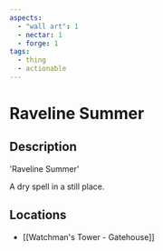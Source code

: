 ```yaml
---
aspects:
  - "wall art": 1
  - nectar: 1
  - forge: 1
tags:
  - thing
  - actionable
---
```


# Raveline Summer

## Description
'Raveline Summer'

A dry spell in a still place.
## Locations
- [[Watchman's Tower - Gatehouse]]